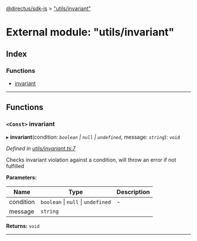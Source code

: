 [@directus/sdk-js](../README.md) > ["utils/invariant"](../modules/_utils_invariant_.md)

# External module: "utils/invariant"

## Index

### Functions

* [invariant](_utils_invariant_.md#invariant)

---

## Functions

<a id="invariant"></a>

### `<Const>` invariant

▸ **invariant**(condition: *`boolean` \| `null` \| `undefined`*, message: *`string`*): `void`

*Defined in [utils/invariant.ts:7](https://github.com/janbiasi/sdk-js/blob/0ae3664/src/utils/invariant.ts#L7)*

Checks invariant violation against a condition, will throw an error if not fulfilled

**Parameters:**

| Name | Type | Description |
| ------ | ------ | ------ |
| condition | `boolean` \| `null` \| `undefined` |  \- |
| message | `string` |   |

**Returns:** `void`

___

